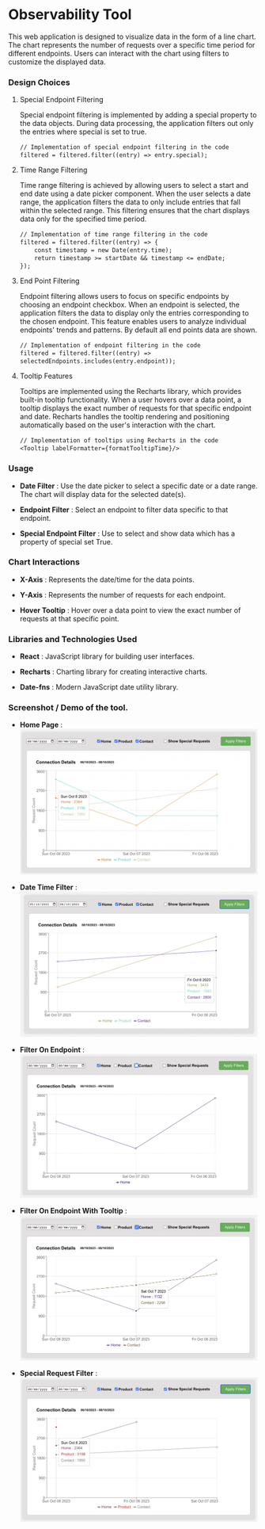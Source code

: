 # Observability Tool

This web application is designed to visualize data in the form of a line chart. The chart represents the number of requests over a specific time period for different endpoints. Users can interact with the chart using filters to customize the displayed data.

### Design Choices

1. Special Endpoint Filtering

    Special endpoint filtering is implemented by adding a special property to the data objects. During data processing, the application filters out only the entries where special is set to true.

    ```
    // Implementation of special endpoint filtering in the code
    filtered = filtered.filter((entry) => entry.special);
    ```

2. Time Range Filtering

    Time range filtering is achieved by allowing users to select a start and end date using a date picker component. When the user selects a date range, the application filters the data to only include entries that fall within the selected range. This filtering ensures that the chart displays data only for the specified time period.

    ```
    // Implementation of time range filtering in the code
    filtered = filtered.filter((entry) => {
        const timestamp = new Date(entry.time);
        return timestamp >= startDate && timestamp <= endDate;
    });
    ```

3. End Point Filtering

    Endpoint filtering allows users to focus on specific endpoints by choosing an endpoint checkbox. When an endpoint is selected, the application filters the data to display only the entries corresponding to the chosen endpoint. This feature enables users to analyze individual endpoints' trends and patterns. By default all end points data are shown.

    ```
    // Implementation of endpoint filtering in the code
    filtered = filtered.filter((entry) => selectedEndpoints.includes(entry.endpoint));
    ```

4. Tooltip Features

    Tooltips are implemented using the Recharts library, which provides built-in tooltip functionality. When a user hovers over a data point, a tooltip displays the exact number of requests for that specific endpoint and date. Recharts handles the tooltip rendering and positioning automatically based on the user's interaction with the chart.

    ```
    // Implementation of tooltips using Recharts in the code
    <Tooltip labelFormatter={formatTooltipTime}/>
    ```

### Usage

* **Date Filter** : Use the date picker to select a specific date or a date range. The chart will display data for the selected date(s).

* **Endpoint Filter** : Select an endpoint to filter data specific to that endpoint.

* **Special Endpoint Filter** : Use to select and show data which has a property of special set True.

### Chart Interactions

* **X-Axis** : Represents the date/time for the data points.

* **Y-Axis** : Represents the number of requests for each endpoint.

* **Hover Tooltip** : Hover over a data point to view the exact number of requests at that specific point.

### Libraries and Technologies Used

* **React** : JavaScript library for building user interfaces.

* **Recharts** : Charting library for creating interactive charts.

* **Date-fns** : Modern JavaScript date utility library.

### Screenshot / Demo of the tool.

* **Home Page** : ![Alt text](https://github.com/raghav2110/observability_tool/blob/main/observability-tool/Images/Initial%20Page.png)
  
* **Date Time Filter** : ![Alt text](https://github.com/raghav2110/observability_tool/blob/main/observability-tool/Images/Date%20Time%20Filter.png)

* **Filter On Endpoint** : ![Alt text](https://github.com/raghav2110/observability_tool/blob/main/observability-tool/Images/Filter%20On%20Endpoint.png)

*  **Filter On Endpoint With Tooltip** : ![Alt text](https://github.com/raghav2110/observability_tool/blob/main/observability-tool/Images/Filter%20On%20Endpoint%20With%20Tooltip.png)

*  **Special Request Filter** : ![Alt text](https://github.com/raghav2110/observability_tool/blob/main/observability-tool/Images/Special%20Request%20Filter.png)
